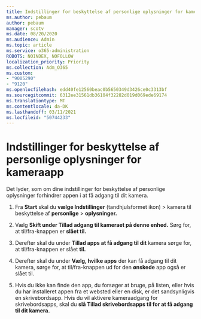```yaml
---
title: Indstillinger for beskyttelse af personlige oplysninger for kameraapp
ms.author: pebaum
author: pebaum
manager: scotv
ms.date: 08/20/2020
ms.audience: Admin
ms.topic: article
ms.service: o365-administration
ROBOTS: NOINDEX, NOFOLLOW
localization_priority: Priority
ms.collection: Adm_O365
ms.custom:
- "9005290"
- "9120"
ms.openlocfilehash: edd40fe12560beac0b5650349d3426ce0c3313bf
ms.sourcegitcommit: 6312ee31561db36104f32282d019d069ede69174
ms.translationtype: MT
ms.contentlocale: da-DK
ms.lasthandoff: 03/11/2021
ms.locfileid: "50744233"
---
```

# <a name="camera-app-privacy-settings"></a>Indstillinger for beskyttelse af personlige oplysninger for kameraapp

Det lyder, som om dine indstillinger for beskyttelse af personlige oplysninger forhindrer appen i at få adgang til dit kamera.

1.  Fra **Start** skal du **vælge Indstillinger** (tandhjulsformet ikon) > kamera til beskyttelse af **personlige**  >  **oplysninger.**

2.  Vælg **Skift under Tillad adgang til kameraet på denne enhed.**  Sørg for, at til/fra-knappen er **slået til.**

3.  Derefter skal du under **Tillad apps at få adgang til dit** kamera sørge for, at til/fra-knappen er slået **til.**

4.  Derefter skal du under **Vælg, hvilke apps** der kan få adgang til dit kamera, sørge for, at til/fra-knappen ud for den **ønskede** app også er slået til.

5.  Hvis du ikke kan finde den app, du forsøger at bruge, på listen, eller hvis du har installeret appen fra et websted eller en disk, er det sandsynligvis en skrivebordsapp. Hvis du vil aktivere kameraadgang for skrivebordsapps, skal du **slå Tillad skrivebordsapps til for at få adgang til dit kamera.**